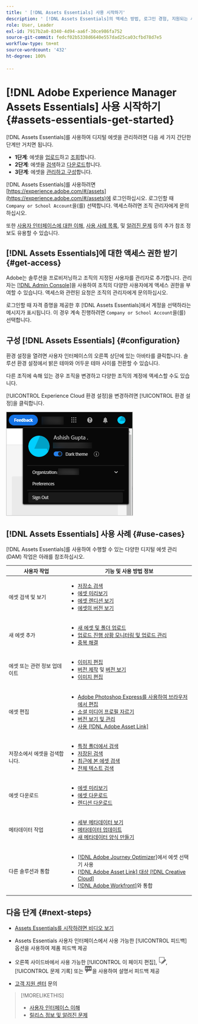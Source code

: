 ```yaml
---
title: ' [!DNL Assets Essentials] 사용 시작하기'
description: ' [!DNL Assets Essentials]의 액세스 방법, 로그인 경험, 지원되는 사용 사례 및 알려진 문제'
role: User, Leader
exl-id: 7917b2a0-8340-4d94-aa6f-30ce986fa752
source-git-commit: fedcf02b5338d6640e557dad25ca03cfbd78d7e5
workflow-type: tm+mt
source-wordcount: '432'
ht-degree: 100%

---
```


# [!DNL Adobe Experience Manager Assets Essentials] 사용 시작하기 {#assets-essentials-get-started}

<!-- TBD: Make links for these steps. -->

[!DNL Assets Essentials]를 사용하여 디지털 에셋을 관리하려면 다음 세 가지 간단한 단계만 거치면 됩니다.

* **1단계**: 에셋을 [업로드](/help/using/add-delete.md)하고 [조회](/help/using/navigate-view.md)합니다.
* **2단계**: 에셋을 [검색](/help/using/search.md)하고 [다운로드](/help/using/manage-organize.md#download)합니다.
* **3단계**: 에셋을 [관리하고 구성](/help/using/manage-organize.md)합니다.

[!DNL Assets Essentials]를 사용하려면 [https://experience.adobe.com/#/assets](https://experience.adobe.com/#/assets)에 로그인하십시오. 로그인할 때 `Company or School Account`을(를) 선택합니다. 액세스하려면 조직 관리자에게 문의하십시오.

또한 [사용자 인터페이스에 대한 이해](/help/using/navigate-view.md), [사용 사례 목록](#use-cases), <!-- TBD: [supported file types](/help/using/supported-file-formats.md), --> 및 [알려진 문제](/help/using/release-notes.md#known-issues) 등의 추가 참조 정보도 유용할 수 있습니다.

## [!DNL Assets Essentials]에 대한 액세스 권한 받기 {#get-access}

Adobe는 솔루션을 프로비저닝하고 조직의 지정된 사용자를 관리자로 추가합니다. 관리자는 [[!DNL Admin Console]](https://helpx.adobe.com/kr/enterprise/using/admin-console.html)을 사용하여 조직의 다양한 사용자에게 액세스 권한을 부여할 수 있습니다. 액세스와 관련된 요청은 조직의 관리자에게 문의하십시오.

로그인할 때 자격 증명을 제공한 후 [!DNL Assets Essentials]에서 계정을 선택하라는 메시지가 표시됩니다. 이 경우 계속 진행하려면 `Company or School Account`을(를) 선택합니다.

## 구성 [!DNL Assets Essentials] {#configuration}

환경 설정을 열려면 사용자 인터페이스의 오른쪽 상단에 있는 아바타를 클릭합니다. 솔루션 환경 설정에서 밝은 테마와 어두운 테마 사이를 전환할 수 있습니다.

다른 조직에 속해 있는 경우 조직을 변경하고 다양한 조직의 계정에 액세스할 수도 있습니다.

[!UICONTROL Experience Cloud 환경 설정]을 변경하려면 [!UICONTROL 환경 설정]을 클릭합니다.

![어두운 테마 및 밝은 테마 전환 환경 설정](assets/theme-change.png)

## [!DNL Assets Essentials] 사용 사례 {#use-cases}

[!DNL Assets Essentials]를 사용하여 수행할 수 있는 다양한 디지털 에셋 관리(DAM) 작업은 아래를 참조하십시오.

| 사용자 작업 | 기능 및 사용 방법 정보 |
|-----|------|
| 에셋 검색 및 보기 | <ul> <li>[저장소 검색](/help/using/navigate-view.md#view-assets-and-details) </li> <li> [에셋 미리보기](/help/using/navigate-view.md#preview-assets) <li> [에셋 렌디션 보기](/help/using/add-delete.md#renditions) </li> <li>[에셋의 버전 보기](/help/using/manage-organize.md#view-versions)</li></ul> |
| 새 에셋 추가 | <ul> <li>[새 에셋 및 폴더 업로드](/help/using/add-delete.md#add-assets)</li> <li>[업로드 진행 상황 모니터링 및 업로드 관리](/help/using/add-delete.md#upload-progress)</li> <li>[중복 해결](/help/using/add-delete.md#resolve-upload-fails)</li> </ul> |
| 에셋 또는 관련 정보 업데이트 | <ul> <li>[이미지 편집](/help/using/edit-images.md)</li> <li>[버전 제작](/help/using/manage-organize.md#create-versions) 및 [버전 보기](/help/using/manage-organize.md#view-versions)</li> <li>[이미지 편집](/help/using/edit-images.md)</li> </ul> |
| 에셋 편집 | <ul> <li>[Adobe Photoshop Express를 사용하여 브라우저에서 편집](/help/using/edit-images.md)</li> <li>[소셜 미디어 프로필 자르기](/help/using/edit-images.md#crop-straighten-images)</li> <li>[버전 보기 및 관리](/help/using/manage-organize.md#view-versions)</li> <li>[사용 [!DNL Adobe Asset Link]](/help/using/integration.md#integrations)</ul></ul> |
| 저장소에서 에셋을 검색합니다. | <ul> <li>[특정 폴더에서 검색](/help/using/search.md#refine-search-results)</li> <li>[저장된 검색](/help/using/search.md#saved-search)</li> <li>[최근에 본 에셋 검색](/help/using/search.md)</li> <li>[전체 텍스트 검색](/help/using/search.md) |
| 에셋 다운로드 | <ul> <li> [에셋 미리보기](/help/using/navigate-view.md#preview-assets) </li> <li> [에셋 다운로드](/help/using/manage-organize.md#download) <li> [렌디션 다운로드](/help/using/add-delete.md#renditions) </li></ul> |
| 메타데이터 작업 | <ul> <li>[세부 메타데이터 보기](/help/using/metadata.md) </li> <li> [메타데이터 업데이트](/help/using/metadata.md#update-metadata)</li> <li> [새 메타데이터 양식 만들기](/help/using/metadata.md#metadata-forms) </li> </ul> |
| 다른 솔루션과 통합 | <ul> <li>[ [!DNL Adobe Journey Optimizer]](/help/using/integration.md)에서 에셋 선택기 사용</li> <li>[[!DNL Adobe Asset Link] 대상 [!DNL Creative Cloud]](/help/using/integration.md)</li> <li>[ [!DNL Adobe Workfront]](/help/using/integration.md)와 통합</li> </ul> |

## 다음 단계 {#next-steps}

* [Assets Essentials를 시작하려면 비디오 보기](https://experienceleague.adobe.com/docs/experience-manager-learn/assets-essentials/getting-started.html)

* Assets Essentials 사용자 인터페이스에서 사용 가능한 [!UICONTROL 피드백] 옵션을 사용하여 제품 피드백 제공

* 오른쪽 사이드바에서 사용 가능한 [!UICONTROL 이 페이지 편집], ![페이지 편집](assets/do-not-localize/edit-page.png), [!UICONTROL 문제 기록] 또는 ![GitHub 문제 생성](assets/do-not-localize/github-issue.png)을 사용하여 설명서 피드백 제공

* [고객 지원 센터](https://experienceleague.adobe.com/?support-solution=General#support) 문의


<!--TBD: Merge the below rows in the table when the use cases are documented/available.

| How do I delete assets? | <ul> <li>[Delete assets](/help/using/manage-organize.md)</li> <li>Recover deleted assets</li> <li>Permanently delete assets</li> </ul> |
| How do I share assets or find shared assets? | <ul> <li>Shared by me</li> <li>Shared with me</li> <li>Share for comments and review</li> <li>Unshare assets</li> </ul> |
| How do I collaborate with others and get my assets reviewed | <ul> <li>Share for review</li> <li>Provide comments. Resolve and filter comments</li> <li>Annotations on images</li> <li>Assign tasks to specific users and prioritize</li> </ul> |

-->

<!-- 

## ![feedback icon](assets/do-not-localize/feedback-icon.png) Provide product feedback {#provide-feedback}

Adobe welcomes feedback about the solution. To provide feedback without even switching your working application, use the [!UICONTROL Feedback] option in the user interface. It also lets you attach files such as screenshots or video recording of an issue.

  ![feedback option in the interface](assets/feedback-panel.png)

To provide feedback for documentation, click [!UICONTROL Edit this page] ![edit the page](assets/do-not-localize/edit-page.png) or [!UICONTROL Log an issue] ![create a GitHub issue](assets/do-not-localize/github-issue.png) from the right sidebar. You can do one of the following: 

* Make the content updates and submit a GitHub pull request.
* Create an issue or ticket in GitHub. Retain the automatically populated article name when creating an issue.

-->

>[!MORELIKETHIS]
>
>* [사용자 인터페이스 이해](/help/using/navigate-view.md)
>* [릴리스 정보 및 알려진 문제](/help/using/release-notes.md)

<!-- TBD: 
>* [Supported file types](/help/using/supported-file-formats.md).
-->
